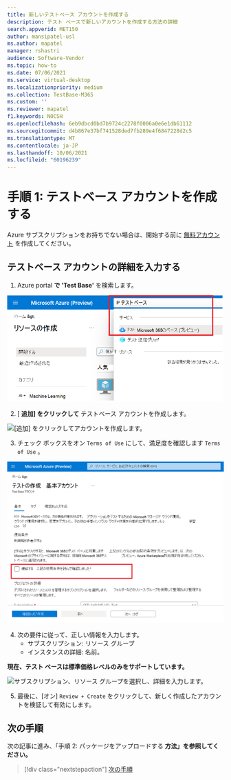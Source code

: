 ```yaml
---
title: 新しいテストベース アカウントを作成する
description: テスト ベースで新しいアカウントを作成する方法の詳細
search.appverid: MET150
author: mansipatel-usl
ms.author: mapatel
manager: rshastri
audience: Software-Vendor
ms.topic: how-to
ms.date: 07/06/2021
ms.service: virtual-desktop
ms.localizationpriority: medium
ms.collection: TestBase-M365
ms.custom: ''
ms.reviewer: mapatel
f1.keywords: NOCSH
ms.openlocfilehash: 6eb9dbcd0bd7b9724c2278f0006a0e6e1db61112
ms.sourcegitcommit: d4b867e37bf741528ded7fb289e4f6847228d2c5
ms.translationtype: MT
ms.contentlocale: ja-JP
ms.lasthandoff: 10/06/2021
ms.locfileid: "60196239"
---
```

# <a name="step-1-create-a-test-base-account"></a>手順 1: テストベース アカウントを作成する

Azure サブスクリプションをお持ちでない場合は、開始する前に [無料アカウント](https://azure.microsoft.com/free/) を作成してください。

## <a name="enter-details-for-test-base-account"></a>テストベース アカウントの詳細を入力する
 
1. Azure portal **で 'Test Base'** を検索します。

![テストベース アカウント検索イメージを作成します。](Media/CreateTestAccount1.png)

2. [ **追加] をクリックして** テストベース アカウントを作成します。

![[追加] をクリックしてアカウントを作成します。](Media/CreateTestAccount2.png)

3.  チェック ボックスをオン ```Terms of Use``` にして、満足度を確認します ```Terms of Use``` 。

![使用条件を確認します。](Media/CreateTestAccount3.png)

4.  次の要件に従って、正しい情報を入力します。 
    -   サブスクリプション: リソース グループ
    -   インスタンスの詳細: 名前。

**現在、テスト ベースは標準価格レベルのみをサポートしています。**

![サブスクリプション、リソース グループを選択し、詳細を入力します。](Media/CreateTestAccount4.png)

5.  最後に、[オン] ```Review + Create``` をクリックして、新しく作成したアカウントを検証して有効にします。

## <a name="next-steps"></a>次の手順

次の記事に進み、「手順 2: パッケージをアップロードする **方法」を参照してください。**
> [!div class="nextstepaction"]
> [次の手順](uploadApplication.md)

<!---
Add button for next page
-->
